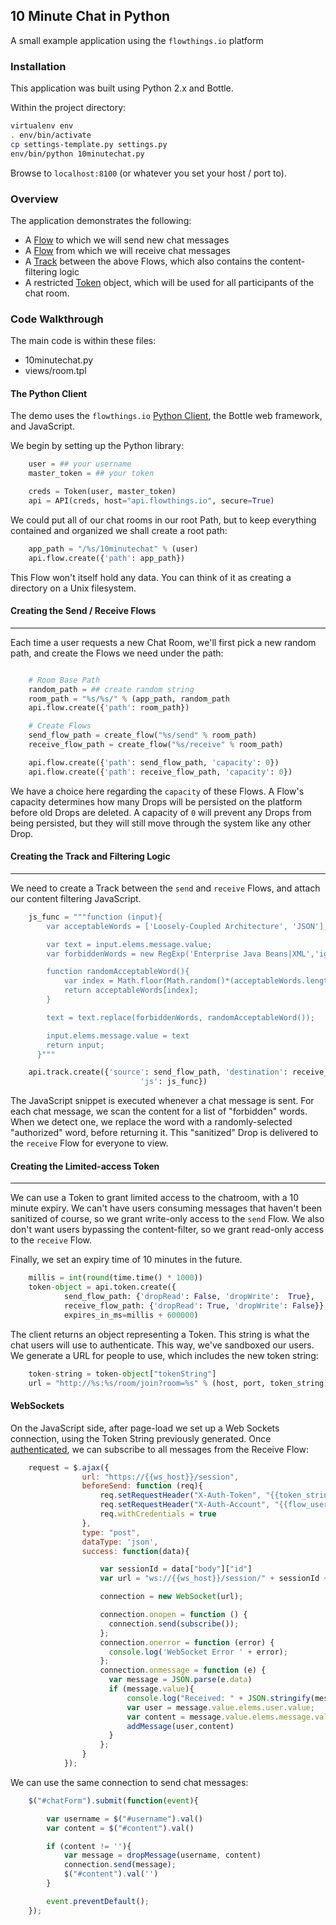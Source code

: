 ## 10 Minute Chat in Python

A small example application using the `flowthings.io` platform

### Installation
This application was built using Python 2.x and Bottle.

Within the project directory:
```bash
virtualenv env
. env/bin/activate
cp settings-template.py settings.py
env/bin/python 10minutechat.py
```
Browse to `localhost:8100` (or whatever you set your host / port to).

### Overview
The application demonstrates the following:

* A [Flow](https://flowthings.io/docs/flow-object-overview) to which we will send new chat messages
* A [Flow](https://flowthings.io/docs/flow-object-overview) from which we will receive chat messages
* A [Track](https://flowthings.io/docs/flow-object-overview) between the above Flows, which also contains the content-filtering logic
* A restricted [Token](https://flowthings.io/docs/flow-object-overview) object, which will be used for all participants of the chat room.

### Code Walkthrough
The main code is within these files:

* 10minutechat.py
* views/room.tpl

#### The Python Client
The demo uses the `flowthings.io` [Python Client](https://github.com/flowdotnet/flow-python-client-iot), the Bottle web framework, and JavaScript.

We begin by setting up the Python library:

```python
	user = ## your username
	master_token = ## your token

	creds = Token(user, master_token)
	api = API(creds, host="api.flowthings.io", secure=True)
```

We could put all of our chat rooms in our root Path, but to keep everything contained and organized we shall create a root path:

```python
	app_path = "/%s/10minutechat" % (user)
	api.flow.create({'path': app_path})
```

This Flow won't itself hold any data. You can think of it as creating a directory on a Unix filesystem.

#### Creating the Send / Receive Flows
---
Each time a user requests a new Chat Room, we'll first pick a new random path, and create the Flows we need under the path:

```python

	# Room Base Path
	random_path = ## create random string
    room_path = "%s/%s/" % (app_path, random_path
    api.flow.create({'path': room_path})

    # Create Flows
    send_flow_path = create_flow("%s/send" % room_path)
    receive_flow_path = create_flow("%s/receive" % room_path)

	api.flow.create({'path': send_flow_path, 'capacity': 0})
	api.flow.create({'path': receive_flow_path, 'capacity': 0})
```

 We have a choice here regarding the `capacity` of these Flows. A Flow's capacity determines how many Drops will be persisted on the platform before old Drops are deleted. A capacity of `0` will prevent any Drops from being persisted, but they will still move through the system like any other Drop.

#### Creating the Track and Filtering Logic
---
We need to create a Track between the `send` and `receive` Flows, and attach our content filtering JavaScript.

```python
	js_func = """function (input){
	    var acceptableWords = ['Loosely-Coupled Architecture', 'JSON'];

	    var text = input.elems.message.value;
	    var forbiddenWords = new RegExp('Enterprise Java Beans|XML','ig');

	    function randomAcceptableWord(){
		    var index = Math.floor(Math.random()*(acceptableWords.length)+0);
		    return acceptableWords[index];
	    }

	    text = text.replace(forbiddenWords, randomAcceptableWord());

	    input.elems.message.value = text
	    return input;
	  }"""

    api.track.create({'source': send_flow_path, 'destination': receive_flow_path,
                             'js': js_func})
```
The JavaScript snippet is executed whenever a chat message is sent. For each chat message, we scan the content for a list of "forbidden" words. When we detect one, we replace the word with a randomly-selected "authorized" word, before returning it. This "sanitized" Drop is delivered to the `receive` Flow for everyone to view.

#### Creating the Limited-access Token
---
We can use a Token to grant limited access to the chatroom, with a 10 minute expiry. We can't have users consuming messages that haven't been sanitized of course, so we grant write-only access to the `send` Flow. We also don't want users bypassing the content-filter, so we grant read-only access to the `receive` Flow.

Finally, we set an expiry time of 10 minutes in the future.

```python
	millis = int(round(time.time() * 1000))
	token-object = api.token.create({
	        send_flow_path: {'dropRead': False, 'dropWrite':  True},
	        receive_flow_path: {'dropRead': True, 'dropWrite': False}},
	        expires_in_ms=millis + 600000)

```

The client returns an object representing a Token. This string is what the chat users will use to authenticate. This way, we've sandboxed our users. We generate a URL for people to use, which includes the new token string:

```python
	token-string = token-object["tokenString"]
	url = "http://%s:%s/room/join?room=%s" % (host, port, token_string)
```

#### WebSockets 
On the JavaScript side, after page-load we set up a Web Sockets connection, using the Token String previously generated. Once [authenticated](https://flowthings.io/docs/flowthings-websockets-api-authentication), we can subscribe to all messages from the Receive Flow:

```javascript
	request = $.ajax({
		        url: "https://{{ws_host}}/session",
		        beforeSend: function (req){
		    		req.setRequestHeader("X-Auth-Token", "{{token_string}}");
		    		req.setRequestHeader("X-Auth-Account", "{{flow_user}}");
		    		req.withCredentials = true
				},
		        type: "post",
		        dataType: 'json',
		        success: function(data){

		        	var sessionId = data["body"]["id"]
		        	var url = "ws://{{ws_host}}/session/" + sessionId + "/ws";

		        	connection = new WebSocket(url);

		        	connection.onopen = function () {
					  connection.send(subscribe());
					};
					connection.onerror = function (error) {
					  console.log('WebSocket Error ' + error);
					};
					connection.onmessage = function (e) {
					  var message = JSON.parse(e.data)
					  if (message.value){
					  	  console.log("Received: " + JSON.stringify(message.value))
						  var user = message.value.elems.user.value;
						  var content = message.value.elems.message.value;
						  addMessage(user,content)
					  }
					};
		        }
		    });

```

We can use the same connection to send chat messages:

```javascript
	$("#chatForm").submit(function(event){

	    var username = $("#username").val()
	    var content = $("#content").val()

	    if (content != ''){
	    	var message = dropMessage(username, content)
		    connection.send(message);
		    $("#content").val('')
	    }

	    event.preventDefault();
	});
```









